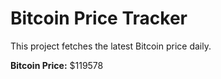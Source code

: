 # Bitcoin Price Tracker

This project fetches the latest Bitcoin price daily.

**Bitcoin Price:** $119578
